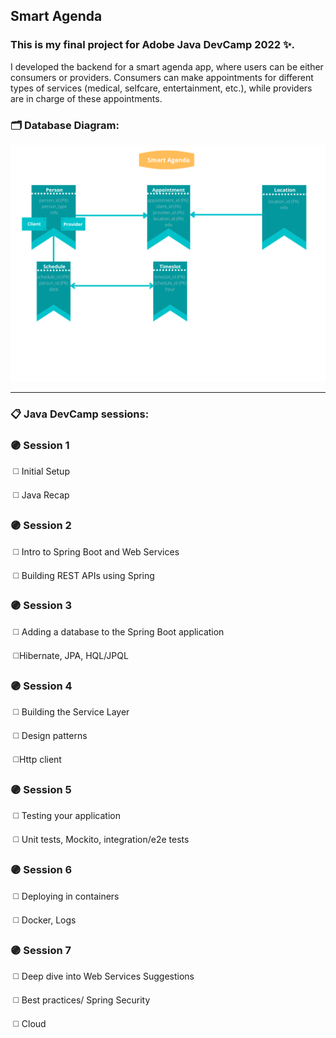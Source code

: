 ## Smart Agenda

### This is my final project for Adobe Java DevCamp 2022 ✨.

I developed the backend for a smart agenda app, where users can be either consumers or providers. Consumers can make appointments for different types of services (medical, selfcare, entertainment, etc.), while providers are in charge of these appointments. 

### 🗂 Database Diagram:

![Database Diagram](https://github.com/andreea-popa22/SmartAgenda/blob/master/diagram.png)



___



### 📋 Java DevCamp sessions:

### 🟣 Session 1

​	◻️ Initial Setup

​	◻️ Java Recap

### 🟣 Session 2

​	◻️ Intro to Spring Boot and Web Services

​	◻️ Building REST APIs using Spring

### 🟣 Session 3

​	◻️ Adding a database to the Spring Boot application

​	◻️Hibernate, JPA, HQL/JPQL

### 🟣 Session 4

​	◻️ Building the Service Layer

​	◻️ Design patterns

​	◻️Http client

### 🟣 Session 5

​	◻️ Testing your application

​	◻️ Unit tests, Mockito, integration/e2e tests

### 🟣 Session 6

​	◻️ Deploying in containers

​	◻️ Docker, Logs

### 🟣 Session 7

​	◻️ Deep dive into Web Services Suggestions

​	◻️ Best practices/ Spring Security

​	◻️ Cloud

